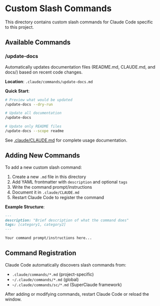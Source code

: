 # Custom Slash Commands

This directory contains custom slash commands for Claude Code specific to this project.

## Available Commands

### /update-docs

Automatically updates documentation files (README.md, CLAUDE.md, and docs/) based on recent code changes.

**Location**: `.claude/commands/update-docs.md`

**Quick Start**:
```bash
# Preview what would be updated
/update-docs --dry-run

# Update all documentation
/update-docs

# Update only README files
/update-docs --scope readme
```

See [.claude/CLAUDE.md](./../CLAUDE.md) for complete usage documentation.

## Adding New Commands

To add a new custom slash command:

1. Create a new `.md` file in this directory
2. Add YAML frontmatter with `description` and optional `tags`
3. Write the command prompt/instructions
4. Document it in `.claude/CLAUDE.md`
5. Restart Claude Code to register the command

**Example Structure**:
```markdown
---
description: "Brief description of what the command does"
tags: [category1, category2]
---

Your command prompt/instructions here...
```

## Command Registration

Claude Code automatically discovers slash commands from:
- `.claude/commands/*.md` (project-specific)
- `~/.claude/commands/*.md` (global)
- `~/.claude/commands/sc/*.md` (SuperClaude framework)

After adding or modifying commands, restart Claude Code or reload the window.
